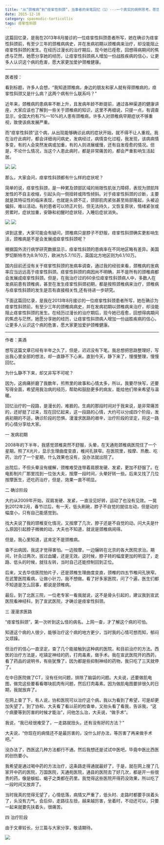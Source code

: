 ```yaml
---
title: "从“颈椎病”到“痉挛性斜颈”，当事者的亲笔回忆（1）---一个真实的病例思考，愿您爱护颈椎，珍惜健康"
date: 2015-12-10
category: spasmodic-torticollis
tags: 痉挛性斜颈
---
```


这篇回忆录，是我在2013年8月接诊的一位痉挛性斜颈患者所写，她在确诊为痉挛性斜颈前，有至少三年的颈椎病病史，并在发病初期以颈椎病来治疗，却没能阻止痉挛性斜颈的发生。在经历过漫长的治疗期后，现今她已痊愈，回想得病期间的焦虑与茫然，她愿分享她的经历，让痉挛性斜颈病人增加一份战胜疾病的信心，让更多人认识这个病的危害，愿大家更加爱护颈椎健康。

***

医者按：

看到标题，许多人会想，“我知道颈椎病，身边的朋友和家人就有得颈椎病的，痉挛性斜颈又是什么病？这两个病有什么联系吗？”

近年来，颈椎病的患病率不断上升，且发病年龄不断提前，通过各种渠道的健康讲座，大家应该也了解到一些关于颈椎病的知识，这里不再细说，只提一点，有调查显示，全国大约有7%—10%的人患有颈椎病，许多人对颈椎病早期症状不够重视，致使该病发展严重。

而“痉挛性斜颈”这个病，从出现能够确诊此病的症状开始，就不得不让人重视。我在治疗此病时，都会详细询问病史，发病经过，病情变化过程，我发现，该病病情多变，有的人会突然发病或加重，有的人则进展缓慢，还有自发痊愈的情况。但是，不论什么情况，当这个人患此病时，都是非常痛苦的，都会严重影响生活起居。

![](/media/2015/12/10-01.jpg)
![](/media/2015/12/10-02.jpg)

那么，大家会问，痉挛性斜颈都有什么样的症状呢？

简单的说，痉挛性斜颈，是一种累及颈部区域的局限性肌张力障碍，表现为颈肌阵发性的不自主收缩，引起头向一侧扭转或阵性倾斜。对于痉挛性斜颈的诊断，主要就是其特征性的临床表现，也就是头颈不正，颈部肌肉紧张甚至局部隆起，头被迫偏斜，难以活动。有的患者可以矫正片刻，但无法持久，又恢复原状，情绪紧张或劳累时，症状加重，安静和初醒时症状轻，入睡后症状消失。

![](/media/2015/12/10-03.jpg)
![](/media/2015/12/10-04.jpg)

讲到这里，大家可能会有疑问，颈椎病只是脖子不舒服，痉挛性斜颈确实更影响生活，颈椎病是不是会发展成痉挛性斜颈呢？

根据国外流行病学研究数据显示，痉挛性斜颈的患病率在不同地区略有差异。美国罗切斯特市为8.9/10万，欧洲为5.7/10万，英国北方地区则为6.1/10万。

国内目前还没有关于痉挛性斜颈的发病率调查，通过我的经验来看，颈椎病的发病率应当远远高于痉挛性斜颈。痉挛性斜颈的病因尚不明确，并不是所有的颈椎病都会发展成痉挛性斜颈。但是，在我治疗过的60余位痉挛性斜颈病人中，多数人在发病前患有颈椎病，甚至在发生痉挛性斜颈初期，都是按照颈椎病来治疗，颈椎病与痉挛性斜颈的发生是否有直接相关性,还有待进一步研究。

下面这篇回忆录，是我在2013年8月接诊的一位痉挛性斜颈患者所写，她在确诊为痉挛性斜颈前，有至少三年的颈椎病病史，并在发病初期以颈椎病来治疗，却没能阻止痉挛性斜颈的发生。在经历过漫长的治疗期后，现今她已痊愈，回想得病期间的焦虑与茫然，她愿分享她的经历，让痉挛性斜颈病人增加一份战胜疾病的信心，让更多人认识这个病的危害，愿大家更加爱护颈椎健康。

***

作者：美酒

想写这篇文章已经有半年之久了，但是，迟迟没有下笔。我总想把思路整理好，写出我心里全部的想法，却一直静不下心来。直到今天，静下来了，慢慢整理，慢慢回忆。

为什么静不下来，却又非写不可呢？

因为，这病痛折磨了我数年，煎熬里的故事和心情太多，所以，我要尽快写，还要写得全面，希望用我治病的经历，帮助和鼓励更多的病友，能给他们带来希望与温暖。

回忆治疗的一段路，是漫长的，难捱的。生病的那段时间对于我来说，是非常痛苦的，还好挺了过来，现在回忆起来，这一段路的心情，大约可以分成四个阶段，发病初期的不适，确诊阶段的恐惧，漫漫求医路的艰辛，治疗阶段的坚定，将这一路的心情分享给大家。

一 发病初期

2008年的下半年，我感觉颈椎突然不舒服，头晕，在天通苑颈椎病医院住了一个星期，照了X光片，显示生理曲度变直，椎间孔狭窄。在医院里，按摩、热敷、吃药，治疗了一个星期，什么效果也没有，没办法就出院了。

出院后，不但头晕没有缓解，颈椎难受连带着肩膀发硬、发紧，更加不舒服了。在电影制片厂那里找到一位张大夫，按摩一段时间，头晕好转一些。后来又找了几位按摩医生，还吃药治疗，但是，效果一直不明显。

二 确诊阶段

大约从2009年开始，双肩发硬、发紧，一直没见好转，运动了也没有见效。一晃到2012年2月，春节过后，有一天，低头刷碗，脖子不自觉的就往左动，但是动的幅度小，只有自己能感觉到。

找大夫说了我的颈椎变化情况，又按摩了几次，脖子还是不自觉的动。问大夫是什么原因引起脖子微微的动，大夫也不知道，就说是颈椎病闹得。

但是，我心里知道，这肯定不是颈椎病。

查不出病因，我这才觉得害怕。一边按摩，一边辗转在北京的各大医院求治。期间，针灸过两次，拔过血罐，还是无效。这时候，脖子转的幅度更加的明显了，走路、低头的时候，就往左转，当时自己还能控制回到正位。

后来，又去华信医院拍片子，还是颈椎生理曲度变直，颈椎的四五节椎间孔狭窄。在武警医院看病，让做小针刀，我不想做。看了好多家医院，问了个遍，医生们都不知道是怎么回事，都说是颈椎病。

最后，到了北医三院，一位老专家一看我就说，这不是骨头引起的，建议我到宣武医院看神经科，到了宣武医院，才确诊是痉挛性斜颈。

三 漫漫求医路

“痉挛性斜颈”，第一次听到这么怪的病名。上网一查，才了解这个病的可怕。

知道这个病的人很少，能够治疗这个病的地方更少，当时我的心情可想而知，郁闷又烦躁。

但治疗的信心一直坚定，查了几个能接触到这种病的医院，和目前治疗的方法。西医的治疗方法是，吃镇定神经的药，打肉毒素，做手术。我在宣武医院开的西药，看了药品的说明书，有些犹豫了，因为都是些抑制神经的药物，我只吃了三天就停了。

在中日医院做了CT，没有任何问题，排除了脑袋的问题。大夫说，还要做肌电图，做完这些要看看哪块肌肉有问题，然后打肉毒素。因为做肌电图要排很久的日期，我就放弃了。

在网上查了下，有人说，协和医院可以治疗这个病，我以为看到了希望，可是却更加失望了。到了协和，大夫看了看以前的检查单，又抬头看了看我，告诉我，“这个病要等到厉害的时候才能治”，问他怎么治，大夫说，“做手术”。

我说，“我已经很难受了，一走路就扭头，还有没有好的方法？”

大夫说，“你现在的病情还不是最厉害的，没什么好办法，等厉害了再来做手术吧。”

没办法了，西医这几种方法都行不通。然后我想还是试试中医吧，毕竟中医比西医的创伤要小。

我希望是通过喝中药的方法治疗，这条路走得通就最好了，于是，就在网上搜了几家开中药的医院，万国医院，天通苑医院，通县的医院去了好几次，都是开一些很贵的药，像是蜈蚣、蝎子之类都在药里。我觉得这些医院开得药没效果，所以吃了一段时间又放弃了。

当时我真的觉得无望了，心情低落，病情又严重了，低头时、走路时都要手扶着头了，头没有力气，会后仰，走路往左扭，越来越厉害，坐着时，不动还可以，只要一起来就要先扶着头，很痛苦。

四 治疗阶段

由于文章较长，分三篇与大家分享，敬请期待。

![](/media/2015/12/10-05.jpg)